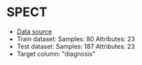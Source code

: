 # SPECT

 - [Data source](https://archive.ics.uci.edu/ml/datasets/SPECT+Heart)
 - Train dataset:  Samples: 80 Attributes: 23
 - Test dataset:   Samples: 187 Attributes: 23
 - Target column: "diagnosis"

